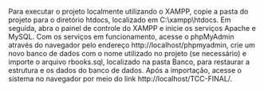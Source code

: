 Para executar o projeto localmente utilizando o XAMPP, copie a pasta do projeto para o diretório htdocs, 
localizado em C:\xampp\htdocs. Em seguida, abra o painel de controle do XAMPP e inicie os serviços Apache e MySQL. 
Com os serviços em funcionamento, acesse o phpMyAdmin através do navegador pelo endereço http://localhost/phpmyadmin,
crie um novo banco de dados com o nome utilizado no projeto (se necessário) e importe o arquivo rbooks.sql, localizado na pasta Banco, 
para restaurar a estrutura e os dados do banco de dados. Após a importação, acesse o sistema no navegador por meio do link http://localhost/TCC-FINAL/.
